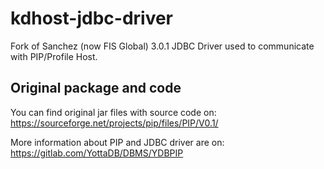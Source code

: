 # kdhost-jdbc-driver
Fork of Sanchez (now FIS Global) 3.0.1 JDBC Driver used to communicate with PIP/Profile Host.

## Original package and code

You can find original jar files with source code on: https://sourceforge.net/projects/pip/files/PIP/V0.1/

More information about PIP and JDBC driver are on: https://gitlab.com/YottaDB/DBMS/YDBPIP

